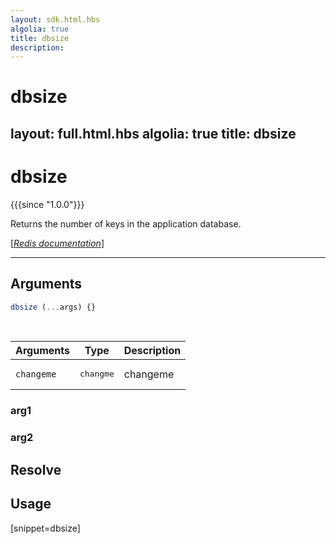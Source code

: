 ```yaml
---
layout: sdk.html.hbs
algolia: true
title: dbsize
description:
---
```


# dbsize
layout: full.html.hbs
algolia: true
title: dbsize
---

# dbsize

{{{since "1.0.0"}}}

Returns the number of keys in the application database.

[[_Redis documentation_]](https://redis.io/commands/dbsize)

---

## Arguments

```js
dbsize (...args) {}

```

<br/>

| Arguments    | Type    | Description |
|--------------|---------|-------------|
| ``changeme`` | <pre>changme</pre> | changeme    |

### arg1

### arg2

## Resolve

## Usage

[snippet=dbsize]
